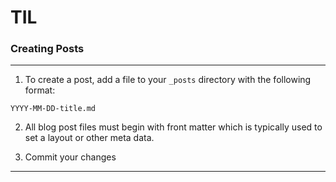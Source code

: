 # TIL 

### Creating Posts
---
1. To create a post, add a file to your `_posts` directory with the following format:
```
YYYY-MM-DD-title.md
```
2. All blog post files must begin with front matter which is typically used to set a layout or other meta data. 

3. Commit your changes


---
